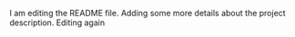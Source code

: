 I am editing the README file. Adding some more details about the project description. Editing again
